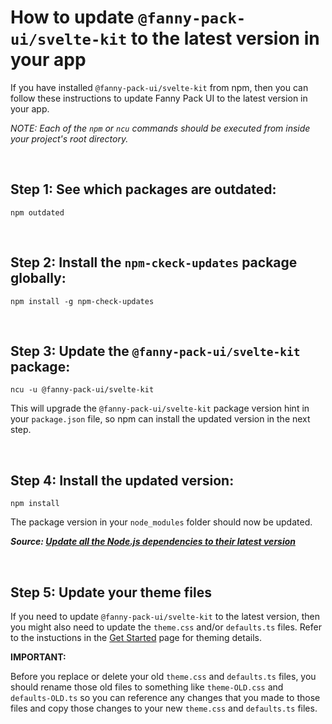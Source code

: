 # How to update `@fanny-pack-ui/svelte-kit` to the latest version in your app
If you have installed `@fanny-pack-ui/svelte-kit` from npm, then you can follow these instructions to update Fanny Pack UI to the latest version in your app.

*NOTE: Each of the `npm` or `ncu` commands should be executed from inside your project's root directory.*

<br>

## Step 1: See which packages are outdated:
```
npm outdated
```

<br>

## Step 2: Install the `npm-ckeck-updates` package globally:

```
npm install -g npm-check-updates
```

<br>

## Step 3: Update the `@fanny-pack-ui/svelte-kit` package:

```
ncu -u @fanny-pack-ui/svelte-kit
```
This will upgrade the `@fanny-pack-ui/svelte-kit` package version hint in your `package.json` file, so npm can install the updated version in the next step.

<br>

## Step 4: Install the updated version:

```
npm install
```
The package version in your `node_modules` folder should now be updated.

***Source: [Update all the Node.js dependencies to their latest version](https://nodejs.dev/learn/update-all-the-nodejs-dependencies-to-their-latest-version)***

<br>

## Step 5: Update your theme files

If you need to update `@fanny-pack-ui/svelte-kit` to the latest version, then you might also need to update the `theme.css` and/or `defaults.ts` files. Refer to the instuctions in the [Get Started](/get-started) page for theming details.

**IMPORTANT:**

Before you replace or delete your old `theme.css` and `defaults.ts` files, you should rename those old files to something like `theme-OLD.css` and `defaults-OLD.ts` so you can reference any changes that you made to those files and copy those changes to your new `theme.css` and `defaults.ts` files.
